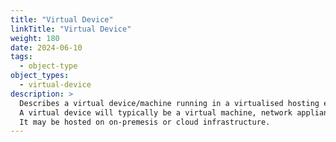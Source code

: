 ```yaml
---
title: "Virtual Device"
linkTitle: "Virtual Device"
weight: 180
date: 2024-06-10
tags: 
  - object-type
object_types:
  - virtual-device
description: >
  Describes a virtual device/machine running in a virtualised hosting environment.
  A virtual device will typically be a virtual machine, network appliance or other piece of infrastructure that is addressable on the network.
  It may be hosted on on-premesis or cloud infrastructure. 
---
```



